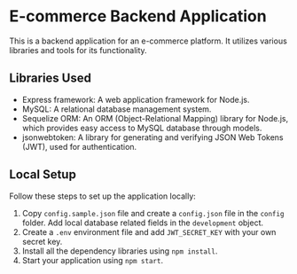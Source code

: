 # E-commerce Backend Application

This is a backend application for an e-commerce platform. It utilizes various libraries and tools for its functionality.

## Libraries Used

- Express framework: A web application framework for Node.js.
- MySQL: A relational database management system.
- Sequelize ORM: An ORM (Object-Relational Mapping) library for Node.js, which provides easy access to MySQL database through models.
- jsonwebtoken: A library for generating and verifying JSON Web Tokens (JWT), used for authentication.

## Local Setup

Follow these steps to set up the application locally:

1. Copy `config.sample.json` file and create a `config.json` file in the `config` folder. Add local database related fields in the `development` object.
2. Create a `.env` environment file and add `JWT_SECRET_KEY` with your own secret key.
3. Install all the dependency libraries using `npm install`.
4. Start your application using `npm start`.
